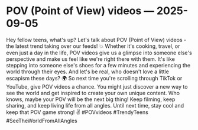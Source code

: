 # POV (Point of View) videos — 2025-09-05

Hey fellow teens, what's up? Let's talk about POV (Point of View) videos - the latest trend taking over our feeds! 💥 Whether it's cooking, travel, or even just a day in the life, POV videos give us a glimpse into someone else's perspective and make us feel like we're right there with them. It's like stepping into someone else's shoes for a few minutes and experiencing the world through their eyes. And let's be real, who doesn't love a little escapism these days? 🌍 So next time you're scrolling through TikTok or YouTube, give POV videos a chance. You might just discover a new way to see the world and get inspired to create your own unique content. Who knows, maybe your POV will be the next big thing! Keep filming, keep sharing, and keep living life from all angles. Until next time, stay cool and keep that POV game strong! ✌️ #POVvideos #TrendyTeens #SeeTheWorldFromAllAngles
